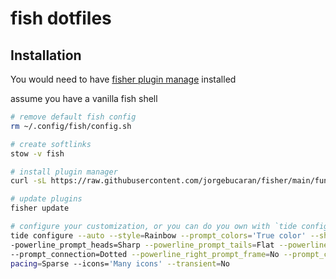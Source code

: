 # fish dotfiles

## Installation

You would need to have [fisher plugin manage](https://github.com/jorgebucaran/fisher) installed 

assume you have a vanilla fish shell
```bash
# remove default fish config
rm ~/.config/fish/config.sh 

# create softlinks
stow -v fish

# install plugin manager
curl -sL https://raw.githubusercontent.com/jorgebucaran/fisher/main/functions/fisher.fish | source 

# update plugins
fisher update

# configure your customization, or you can do you own with `tide configure`
tide configure --auto --style=Rainbow --prompt_colors='True color' --show_time=No --rainbow_prompt_separators=Angled -
-powerline_prompt_heads=Sharp --powerline_prompt_tails=Flat --powerline_prompt_style='Two lines, character and frame'
--prompt_connection=Dotted --powerline_right_prompt_frame=No --prompt_connection_andor_frame_color=Lightest --prompt_s
pacing=Sparse --icons='Many icons' --transient=No
```
